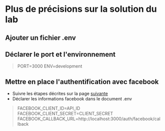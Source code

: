 # Plus de précisions sur la solution du lab
## Ajouter un fichier .env
## Déclarer le port et l'environnement
> PORT=3000
> ENV=development
## Mettre en place l'authentification avec facebook
* Suivre les étapes décrites sur la page [suivante]( http://www.passportjs.org/docs/facebook/)
* Déclarer les informations facebook dans le document .env
> FACEBOOK_CLIENT_ID=API_ID
> FACEBOOK_CLIENT_SECRET=CLIENT_SECRET
> FACEBOOK_CALLBACK_URL=http://localhost:3000/auth/facebook/callback